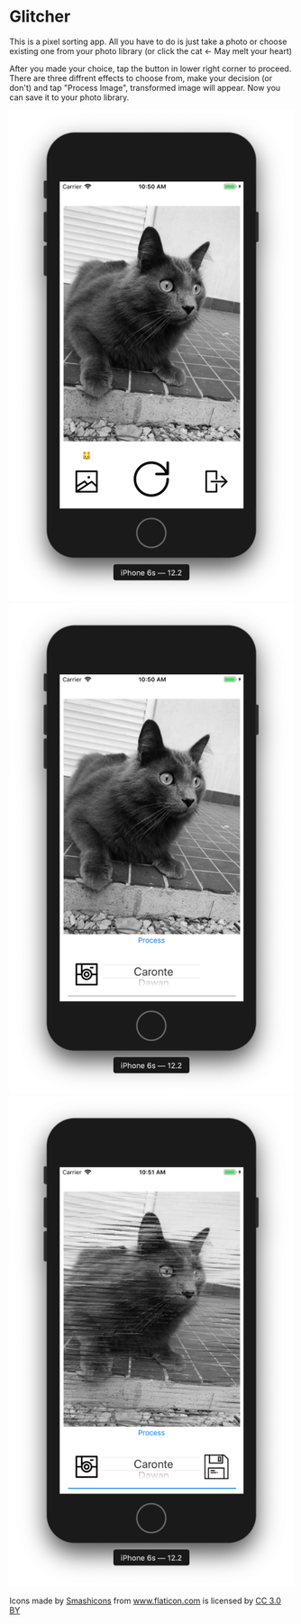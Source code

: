 # Glitcher
This is a pixel sorting app. All you have to do is just take a photo or choose existing one from your photo library (or click the cat <- May melt your heart)

After you made your choice, tap the button in lower right corner to proceed.
There are three diffrent effects to choose from, make your decision (or don't) and tap "Process Image", transformed image will appear.
Now you can save it to your photo library.


![Screenshot](glitcherImageFiles/photo1.png?raw=true "First photo")
![Screenshot](glitcherImageFiles/photo2.png?raw=true "First photo")
![Screenshot](glitcherImageFiles/photo3.png?raw=true "First photo")








<div>Icons made by <a href="https://www.flaticon.com/authors/smashicons" title="Smashicons">Smashicons</a> from <a href="https://www.flaticon.com/" 			    title="Flaticon">www.flaticon.com</a> is licensed by <a href="http://creativecommons.org/licenses/by/3.0/" 			    title="Creative Commons BY 3.0" target="_blank">CC 3.0 BY</a></div>
